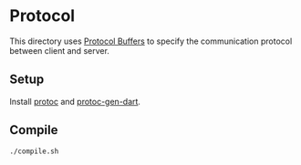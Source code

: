 # Protocol

This directory uses [Protocol Buffers](https://developers.google.com/protocol-buffers) to specify the communication protocol between client and server.

## Setup

Install [protoc](https://grpc.io/docs/protoc-installation/) and [protoc-gen-dart](https://pub.dev/packages/protoc_plugin).

## Compile

```bash
./compile.sh
```
